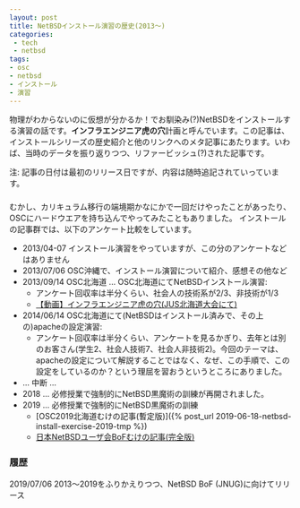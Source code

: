 ```yaml
---
layout: post
title: NetBSDインストール演習の歴史(2013〜)
categories:
 - tech
 - netbsd
tags:
- osc
- netbsd
- インストール
- 演習
---
```


物理がわからないのに仮想が分かるか！でお馴染み(?)NetBSDをインストールする演習の話です。**インフラエンジニア虎の穴**計画と呼んでいます。この記事は、インストールシリーズの歴史紹介と他のリンクへのメタ記事にあたります。いわば、当時のデータを振り返りつつ、リファービッシュ(?)された記事です。

注: 記事の日付は最初のリリース日ですが、内容は随時追記されていっています。

### 

むかし、カリキュラム移行の端境期かなにかで一回だけやったことがあったり、OSCにハードウエアを持ち込んでやってみたこともありました。
インストールの記事群では、以下のアンケート比較をしています。

- 2013/04-07 インストール演習をやっていますが、この分のアンケートなどはありません
- 2013/07/06 OSC沖縄で、インストール演習について紹介、感想その他など
- 2013/09/14 OSC北海道 ... OSC北海道にてNetBSDインストール演習:
    - アンケート回収率は半分くらい、社会人の技術系が2/3、非技術が1/3
    - [【動画】インフラエンジニア虎の穴(JUS北海道大会にて)](https://www.youtube.com/watch?v=FqaVMMMTbMk)
- 2014/06/14 OSC北海道にて(NetBSDはインストール済みで、その上の)apacheの設定演習:
    - アンケート回収率は半分くらい、アンケートを見るかぎり、去年とは別のお客さん(学生2、社会人技術7、社会人非技術2)。今回のテーマは、apacheの設定について解説することではなく、なぜ、この手順で、この設定をしているのか？という理屈を習おうというところにありました。
- ... 中断 ...
- 2018 ... 必修授業で強制的にNetBSD黒魔術の訓練が再開されました。
- 2019 ... 必修授業で強制的にNetBSD黒魔術の訓練
    - [OSC2019北海道むけの記事(暫定版)]({% post_url 2019-06-18-netbsd-install-exercise-2019-tmp %})
    - [日本NetBSDユーザ会BoFむけの記事(完全版)](https://technotes.fml.org/items/netbsd-install-exercise-2019-all)


### 履歴

2019/07/06 2013〜2019をふりかえりつつ、NetBSD BoF (JNUG)に向けてリリース
